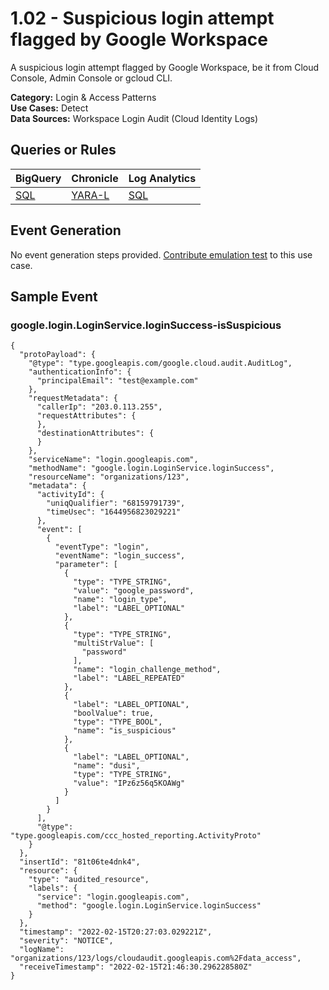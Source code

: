 # 1.02 - Suspicious login attempt flagged by Google Workspace
A suspicious login attempt flagged by Google Workspace, be it from Cloud Console, Admin Console or gcloud CLI.


**Category:** Login & Access Patterns
</br>
**Use Cases:** Detect
</br>
**Data Sources:** Workspace Login Audit (Cloud Identity Logs)
</br>



## Queries or Rules
BigQuery | Chronicle | Log Analytics
--- | --- | ---
[SQL](../../backends/bigquery/sql/1_02_suspicious_login_attempt.sql) | [YARA-L](../../backends/chronicle/yaral/1_02_suspicious_login_attempt.yaral) | [SQL](../../backends/log_analytics/sql/1_02_suspicious_login_attempt.sql)

## Event Generation
No event generation steps provided. [Contribute emulation test](../../CONTRIBUTING.md) to this use case.

## Sample Event


### google.login.LoginService.loginSuccess-isSuspicious
```
{
  "protoPayload": {
    "@type": "type.googleapis.com/google.cloud.audit.AuditLog",
    "authenticationInfo": {
      "principalEmail": "test@example.com"
    },
    "requestMetadata": {
      "callerIp": "203.0.113.255",
      "requestAttributes": {
      },
      "destinationAttributes": {
      }
    },
    "serviceName": "login.googleapis.com",
    "methodName": "google.login.LoginService.loginSuccess",
    "resourceName": "organizations/123",
    "metadata": {
      "activityId": {
        "uniqQualifier": "68159791739",
        "timeUsec": "1644956823029221"
      },
      "event": [
        {
          "eventType": "login",
          "eventName": "login_success",
          "parameter": [
            {
              "type": "TYPE_STRING",
              "value": "google_password",
              "name": "login_type",
              "label": "LABEL_OPTIONAL"
            },
            {
              "type": "TYPE_STRING",
              "multiStrValue": [
                "password"
              ],
              "name": "login_challenge_method",
              "label": "LABEL_REPEATED"
            },
            {
              "label": "LABEL_OPTIONAL",
              "boolValue": true,
              "type": "TYPE_BOOL",
              "name": "is_suspicious"
            },
            {
              "label": "LABEL_OPTIONAL",
              "name": "dusi",
              "type": "TYPE_STRING",
              "value": "IPz6z56q5KOAWg"
            }
          ]
        }
      ],
      "@type": "type.googleapis.com/ccc_hosted_reporting.ActivityProto"
    }
  },
  "insertId": "81t06te4dnk4",
  "resource": {
    "type": "audited_resource",
    "labels": {
      "service": "login.googleapis.com",
      "method": "google.login.LoginService.loginSuccess"
    }
  },
  "timestamp": "2022-02-15T20:27:03.029221Z",
  "severity": "NOTICE",
  "logName": "organizations/123/logs/cloudaudit.googleapis.com%2Fdata_access",
  "receiveTimestamp": "2022-02-15T21:46:30.296228580Z"
}
```


